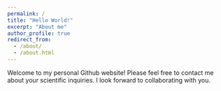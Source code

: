 ```yaml
---
permalink: /
title: "Hello World!"
excerpt: "About me"
author_profile: true
redirect_from: 
  - /about/
  - /about.html
---
```


Welcome to my personal Github website! Please feel free to contact me about your scientific inquiries. I look forward to collaborating with you.
